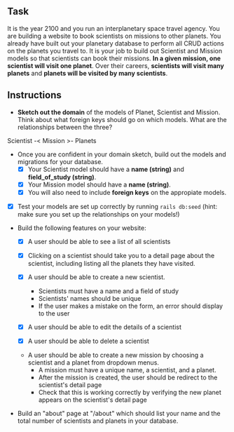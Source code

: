 ## Task

It is the year 2100 and you run an interplanetary space travel agency.  You are building a website to book scientists on missions to other planets.  You already have built out your planetary database to perform all CRUD actions on the planets you travel to.  It is your job to build out Scientist and Mission models so that scientists can book their missions.  **In a given mission, one scientist will visit one planet**.  Over their careers, **scientists will visit many planets** and **planets will be visited by many scientists**.

## Instructions

- **Sketch out the domain** of the models of Planet, Scientist and Mission.  Think about what foreign keys should go on which models.  What are the relationships between the three?

Scientist -< Mission >- Planets

- Once you are confident in your domain sketch, build out the models and migrations for your database. 
    - [X] Your Scientist model should have a **name (string)** and **field_of_study (string)**.  
    - [X] Your Mission model should have a **name (string)**.  
    - [X] You will also need to include **foreign keys** on the appropiate models.  

- [X] Test your models are set up correctly by running `rails db:seed` (hint: make sure you set up the relationships on your models!)

- Build the following features on your website:

    - [X] A user should be able to see a list of all scientists

    - [X] Clicking on a scientist should take you to a detail page about the scientist, including listing all the planets they have visited.

    - [X] A user should be able to create a new scientist.
        - Scientists must have a name and a field of study
        - Scientists' names should be unique
        - If the user makes a mistake on the form, an error should display to the user

    - [X] A user should be able to edit the details of a scientist

    - [X] A user should be able to delete a scientist

    - A user should be able to create a new mission by choosing a scientist and a planet from dropdown menus.
        - A mission must have a unique name, a scientist, and a planet.
        - After the mission is created, the user should be redirect to the scientist's detail page
        - Check that this is working correctly by verifying the new planet appears on the scientist's detail page
        
 - Build an "about" page at "/about" which should list your name and the total number of scientists and planets in your database.
